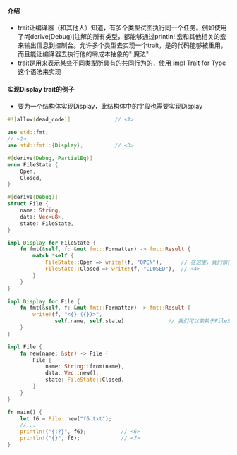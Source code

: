 #### 介绍

- trait让编译器（和其他人）知道，有多个类型试图执行同一个任务。例如使用了#[derive(Debug)]注解的所有类型，都能够通过println!
  宏和其他相关的宏来输出信息到控制台。允许多个类型去实现一个trait，是的代码能够被重用，而且能让编译器去执行他的零成本抽象的"
  魔法"
- trait是用来表示某些不同类型所具有的共同行为的，使用 impl Trait for Type这个语法来实现

#### 实现Display trait的例子

- 要为一个结构体实现Display，此结构体中的字段也需要实现Display

``` rust
#![allow(dead_code)]              // <1>

use std::fmt;
// <2>
use std::fmt::{Display};          // <3>

#[derive(Debug, PartialEq)]
enum FileState {
    Open,
    Closed,
}

#[derive(Debug)]
struct File {
    name: String,
    data: Vec<u8>,
    state: FileState,
}

impl Display for FileState {
    fn fmt(&self, f: &mut fmt::Formatter) -> fmt::Result {
        match *self {
            FileState::Open => write!(f, "OPEN"),      // 在这里，我们悄悄利用了write!来做复杂的工作。字符串本身已经实现了Display
            FileState::Closed => write!(f, "CLOSED"),  // <4>
        }
    }
}

impl Display for File {
    fn fmt(&self, f: &mut fmt::Formatter) -> fmt::Result {
        write!(f, "<{} ({})>",
               self.name, self.state)              // 我们可以依赖于FileState类型的Display实现
    }
}

impl File {
    fn new(name: &str) -> File {
        File {
            name: String::from(name),
            data: Vec::new(),
            state: FileState::Closed,
        }
    }
}

fn main() {
    let f6 = File::new("f6.txt");
    //...
    println!("{:?}", f6);           // <6>
    println!("{}", f6);             // <7>
}

```